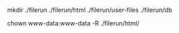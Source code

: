 mkdir ./filerun ./filerun/html ./filerun/user-files ./filerun/db

chown www-data:www-data -R ./filerun/html/